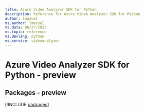 ```yaml
---
title: Azure Video Analyzer SDK for Python
description: Reference for Azure Video Analyzer SDK for Python
author: lmazuel
ms.author: lmazuel
ms.data: 06/27/2023
ms.topic: reference
ms.devlang: python
ms.service: videoanalyzer
---
```

# Azure Video Analyzer SDK for Python - preview
## Packages - preview
[!INCLUDE [packages](video-analyzer-index.md)]